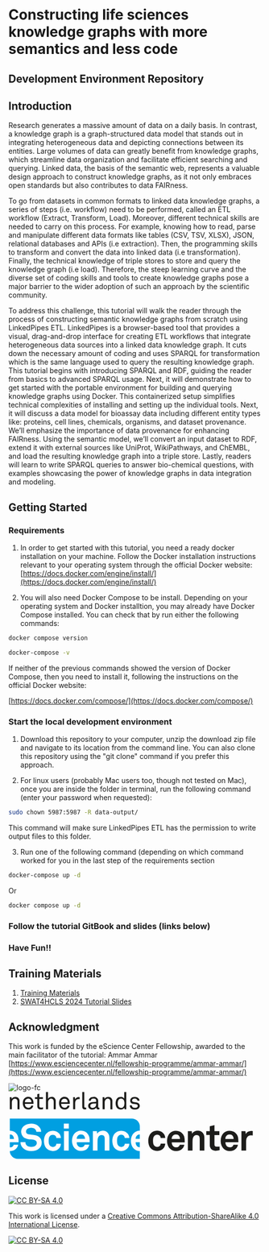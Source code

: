 
# Constructing life sciences knowledge graphs with more semantics and less code

## Development Environment Repository

## Introduction

Research generates a massive amount of data on a daily basis. In contrast, a knowledge graph is a
graph-structured data model that stands out in integrating heterogeneous data and depicting connections
between its entities. Large volumes of data can greatly benefit from knowledge graphs, which streamline
data organization and facilitate efficient searching and querying. Linked data, the basis of the semantic
web, represents a valuable design approach to construct knowledge graphs, as it not only embraces open
standards but also contributes to data FAIRness.


To go from datasets in common formats to linked data knowledge graphs, a series of steps (i.e.
workflow) need to be performed, called an ETL workflow (Extract, Transform, Load). Moreover, different
technical skills are needed to carry on this process. For example, knowing how to read, parse and
manipulate different data formats like tables (CSV, TSV, XLSX), JSON, relational databases and APIs (i.e extraction). Then,
the programming skills to transform and convert the data into linked data (i.e transformation). Finally,
the technical knowledge of triple stores to store and query the knowledge graph (i.e load). Therefore,
the steep learning curve and the diverse set of coding skills and tools to create knowledge graphs pose a
major barrier to the wider adoption of such an approach by the scientific community.


To address this challenge, this tutorial will walk the reader through the process of constructing
semantic knowledge graphs from scratch using LinkedPipes ETL. LinkedPipes is a browser-based tool
that provides a visual, drag-and-drop interface for creating ETL workflows that integrate heterogeneous
data sources into a linked data knowledge graph. It cuts down the necessary amount of coding and uses
SPARQL for transformation which is the same language used to query the resulting knowledge graph.
This tutorial begins with introducing SPARQL and RDF, guiding the reader from basics to advanced
SPARQL usage. Next, it will demonstrate how to get started with the portable environment for building
and querying knowledge graphs using Docker. This containerized setup simplifies technical complexities
of installing and setting up the individual tools. Next, it will discuss a data model for bioassay data including different entity types like: proteins, cell lines, chemicals, organisms, and dataset provenance. We’ll emphasize the importance
of data provenance for enhancing FAIRness. Using the semantic model, we’ll convert an input dataset to
RDF, extend it with external sources like UniProt, WikiPathways, and ChEMBL, and load the resulting
knowledge graph into a triple store. Lastly, readers will learn to write SPARQL queries to answer
bio-chemical questions, with examples showcasing the power of knowledge graphs in data integration
and modeling.



## Getting Started


### Requirements

1. In order to get started with this tutorial, you need a ready docker installation on your machine.
Follow the Docker installation instructions relevant to your operating system through the official Docker website:
[https://docs.docker.com/engine/install/](https://docs.docker.com/engine/install/)

1. You will also need Docker Compose to be install. Depending on your operating system and Docker installtion, you may already have Docker Compose installed. You can check that by run either the following commands:

```bash
docker compose version
``` 

```bash
docker-compose -v
``` 

If neither of the previous commands showed the version of Docker Compose, then you need to install it, following the instructions on the official Docker website:

[https://docs.docker.com/compose/](https://docs.docker.com/compose/)


### Start the local development environment

1. Download this repository to your computer, unzip the download zip file and navigate to its location from the command line. You can also clone this repository using the "git clone" command if you prefer this approach.


1. For linux users (probably Mac users too, though not tested on Mac), once you are inside the folder in terminal, run the following command (enter your password when requested):
```bash
sudo chown 5987:5987 -R data-output/
```
This command will make sure LinkedPipes ETL has the permission to write output files to this folder.

3. Run one of the following command (depending on which command worked for you in the last step of the requirements section

```bash
docker-compose up -d
```
Or

```bash
docker compose up -d
```

### Follow the tutorial GitBook and slides (links below)

### Have Fun!!


## Training Materials

1. [Training Materials](#)
2. [SWAT4HCLS 2024 Tutorial Slides](https://doi.org/10.5281/zenodo.10953149)

## Acknowledgment

This work is funded by the eScience Center Fellowship, awarded to the main facilitator of the tutorial: Ammar Ammar
[https://www.esciencecenter.nl/fellowship-programme/ammar-ammar/](https://www.esciencecenter.nl/fellowship-programme/ammar-ammar/)

![logo-fc](https://github.com/ammar257ammar/KGConstruction-dev-environment/assets/43293485/0bb2d4a4-2f40-45db-bea3-c7f517cbeea8)
<svg id="Laag_1" data-name="Laag 1" xmlns="http://www.w3.org/2000/svg" viewBox="0 0 191 51"><defs><style>.cls-1{fill:#1d1d1b;}.cls-2{fill:#009fe1;}</style></defs><path class="cls-1" d="M6.79,13.18V7.4a2.56,2.56,0,0,0-.45-1.6A1.87,1.87,0,0,0,4.8,5.23a1.83,1.83,0,0,0-1.17.39,2.63,2.63,0,0,0-.81,1,3.19,3.19,0,0,0-.28,1.15c0,.43,0,.82,0,1.17v4.23H1V4.08H2.3l.12,1.36a2.41,2.41,0,0,1,.49-.69,2.74,2.74,0,0,1,.68-.49A3.81,3.81,0,0,1,4.38,4a3.27,3.27,0,0,1,.8-.11,3,3,0,0,1,2.35.89,3.52,3.52,0,0,1,.79,2.46v6Z"/><path class="cls-1" d="M18.83,8.14v.5c0,.16,0,.32,0,.49H12.37a3.63,3.63,0,0,0,.23,1.25,2.88,2.88,0,0,0,.65,1,2.26,2.26,0,0,0,1.67.64,2.22,2.22,0,0,0,1.69-.59,2,2,0,0,0,.33-.41,2.55,2.55,0,0,0,.21-.58h1.5a3.15,3.15,0,0,1-.47,1.28,3.35,3.35,0,0,1-.94,1,4.12,4.12,0,0,1-1.08.5,4.23,4.23,0,0,1-1.24.18A3.89,3.89,0,0,1,13.19,13a3.74,3.74,0,0,1-1.29-1,4.25,4.25,0,0,1-.85-1.53,5.92,5.92,0,0,1-.28-1.85,7,7,0,0,1,.16-1.55,4.61,4.61,0,0,1,.54-1.36,3.91,3.91,0,0,1,1.37-1.37,3.84,3.84,0,0,1,2.06-.54,3.78,3.78,0,0,1,1.58.32A3.64,3.64,0,0,1,17.67,5a4.35,4.35,0,0,1,.85,1.41A4.9,4.9,0,0,1,18.83,8.14Zm-1.57-.32a3.79,3.79,0,0,0-.14-1A2.76,2.76,0,0,0,16.7,6,2,2,0,0,0,16,5.36a2.38,2.38,0,0,0-1.07-.22,2.42,2.42,0,0,0-1.08.23A2.49,2.49,0,0,0,13,6a2.55,2.55,0,0,0-.46.86,3.25,3.25,0,0,0-.17,1Z"/><path class="cls-1" d="M26,13.05a6.14,6.14,0,0,1-.75.17,5.49,5.49,0,0,1-1.07.08A3.07,3.07,0,0,1,23,13.09a2,2,0,0,1-.76-.56,2.07,2.07,0,0,1-.4-.78,3.5,3.5,0,0,1-.12-.91V5.39H19.94V4.08H21.7V1.76l1.53-.36V4.08h2.7V5.39h-2.7v5.27a1.27,1.27,0,0,0,.3.95,1.26,1.26,0,0,0,.92.29,4.78,4.78,0,0,0,.53,0l.5-.05.54-.09Z"/><path class="cls-1" d="M34.06,13.18V7.4a2.5,2.5,0,0,0-.46-1.6,2.17,2.17,0,0,0-2.71-.18,2.83,2.83,0,0,0-.81,1,3.41,3.41,0,0,0-.27,1.15c0,.43,0,.82,0,1.17v4.23H28.23V.19h1.53V5.28a2.83,2.83,0,0,1,1.15-1.07,3.43,3.43,0,0,1,1.51-.37,3,3,0,0,1,2.37.89,3.52,3.52,0,0,1,.8,2.46v6Z"/><path class="cls-1" d="M46.13,8.14v.5c0,.16,0,.32,0,.49H39.67a3.63,3.63,0,0,0,.23,1.25,2.88,2.88,0,0,0,.65,1,2.26,2.26,0,0,0,1.67.64,2.22,2.22,0,0,0,1.69-.59,2,2,0,0,0,.33-.41,2.55,2.55,0,0,0,.21-.58H46a3.15,3.15,0,0,1-.47,1.28,3.35,3.35,0,0,1-.94,1,4.12,4.12,0,0,1-1.08.5,4.23,4.23,0,0,1-1.24.18A3.89,3.89,0,0,1,40.49,13a3.74,3.74,0,0,1-1.29-1,4.25,4.25,0,0,1-.85-1.53,5.92,5.92,0,0,1-.28-1.85,7,7,0,0,1,.16-1.55,4.61,4.61,0,0,1,.54-1.36,3.91,3.91,0,0,1,1.37-1.37,3.85,3.85,0,0,1,2.07-.54,3.76,3.76,0,0,1,1.57.32A3.64,3.64,0,0,1,45,5a4.35,4.35,0,0,1,.85,1.41A4.9,4.9,0,0,1,46.13,8.14Zm-1.57-.32a3.79,3.79,0,0,0-.14-1A2.76,2.76,0,0,0,44,6a2,2,0,0,0-.73-.61,2.36,2.36,0,0,0-1.06-.22,2.44,2.44,0,0,0-1.09.23,2.49,2.49,0,0,0-.78.61,2.55,2.55,0,0,0-.46.86,3.25,3.25,0,0,0-.17,1Z"/><path class="cls-1" d="M53.61,5.57l-.43-.05a3.1,3.1,0,0,0-.42,0,2.27,2.27,0,0,0-1,.21,2.32,2.32,0,0,0-.74.51,2.12,2.12,0,0,0-.44.62,3.09,3.09,0,0,0-.26.74,5.47,5.47,0,0,0-.1.8q0,.39,0,.75v4H48.7V4.08h1.35l.12,1.6a2.44,2.44,0,0,1,1.11-1.25A3.32,3.32,0,0,1,52.89,4a4.37,4.37,0,0,1,.72.06Z"/><path class="cls-1" d="M58.53,13.18l-.26.05a4,4,0,0,1-.81.06A1.74,1.74,0,0,1,56,12.71a2.62,2.62,0,0,1-.45-1.65V.19h1.53V11a1.15,1.15,0,0,0,.18.7.78.78,0,0,0,.65.23h.5a.22.22,0,0,0,.12,0Z"/><path class="cls-1" d="M68.46,13.09a2.14,2.14,0,0,1-.48.17,2.82,2.82,0,0,1-.52,0,1.22,1.22,0,0,1-1-.4,1.47,1.47,0,0,1-.35-1h0A2.9,2.9,0,0,1,64.93,13a3.77,3.77,0,0,1-1.76.4,3.61,3.61,0,0,1-1.37-.24,2.93,2.93,0,0,1-1-.64,2.7,2.7,0,0,1-.59-.9,2.79,2.79,0,0,1-.19-1,3.1,3.1,0,0,1,.15-.92,2.34,2.34,0,0,1,.53-.89,3.05,3.05,0,0,1,1-.69,4.17,4.17,0,0,1,1.55-.35l2.77-.16V6.94A3.05,3.05,0,0,0,66,6.22a1.22,1.22,0,0,0-.39-.67A1.65,1.65,0,0,0,65,5.21a2.83,2.83,0,0,0-.91-.13,2.87,2.87,0,0,0-1,.16,1.73,1.73,0,0,0-.63.38A1.5,1.5,0,0,0,62,6.72H60.5a2.78,2.78,0,0,1,.22-1.09,2.83,2.83,0,0,1,.57-.81,2.77,2.77,0,0,1,1.21-.73,4.9,4.9,0,0,1,1.59-.25,3.9,3.9,0,0,1,2.11.5,2.72,2.72,0,0,1,1.09,1.25A3.53,3.53,0,0,1,67.56,7V11.4a.64.64,0,0,0,.14.48.49.49,0,0,0,.37.13h.12l.13,0,.14,0Zm-2.41-4.3-2.44.14a3.64,3.64,0,0,0-.71.12,2.2,2.2,0,0,0-.64.29,1.47,1.47,0,0,0-.47.49,1.45,1.45,0,0,0-.18.74A1.64,1.64,0,0,0,62,11.66a1.76,1.76,0,0,0,1.39.47,2.9,2.9,0,0,0,1-.17,2.25,2.25,0,0,0,.86-.56,2.53,2.53,0,0,0,.59-1,3.49,3.49,0,0,0,.18-1.11Z"/><path class="cls-1" d="M76.72,13.18V7.4a2.56,2.56,0,0,0-.46-1.6,2.17,2.17,0,0,0-2.71-.18,2.83,2.83,0,0,0-.81,1,3.41,3.41,0,0,0-.28,1.15c0,.43,0,.82,0,1.17v4.23H70.89V4.08h1.33l.13,1.36a2.38,2.38,0,0,1,.48-.69,2.79,2.79,0,0,1,.69-.49A3.61,3.61,0,0,1,74.31,4a3.2,3.2,0,0,1,.79-.11,3,3,0,0,1,2.35.89,3.52,3.52,0,0,1,.8,2.46v6Z"/><path class="cls-1" d="M87.42,13.18,87.31,12a2.5,2.5,0,0,1-1.17,1,3.52,3.52,0,0,1-1.55.37,4,4,0,0,1-1.48-.26A3.08,3.08,0,0,1,82,12.42a4.24,4.24,0,0,1-1-1.65,6.68,6.68,0,0,1-.33-2.12,6.83,6.83,0,0,1,.35-2.21,4.33,4.33,0,0,1,1-1.68,3.51,3.51,0,0,1,1.07-.66,3.76,3.76,0,0,1,1.43-.26,3.37,3.37,0,0,1,.77.09,3.82,3.82,0,0,1,.74.26,2.77,2.77,0,0,1,.66.4,2.07,2.07,0,0,1,.48.55V.19h1.53v13Zm-.09-4.55A5.73,5.73,0,0,0,87.11,7a2.59,2.59,0,0,0-.79-1.27,2.42,2.42,0,0,0-.62-.42,2,2,0,0,0-.85-.17,2.4,2.4,0,0,0-1.26.3,2.27,2.27,0,0,0-.79.81,3.46,3.46,0,0,0-.41,1.13,6.54,6.54,0,0,0-.12,1.25,6.62,6.62,0,0,0,.12,1.25A3.41,3.41,0,0,0,82.8,11a2.12,2.12,0,0,0,.79.81,2.31,2.31,0,0,0,1.26.31A2,2,0,0,0,85.7,12a2.74,2.74,0,0,0,.62-.43,2.52,2.52,0,0,0,.79-1.26A5.78,5.78,0,0,0,87.33,8.63Z"/><path class="cls-1" d="M98.86,10.53a2.71,2.71,0,0,1-.2,1.06,2.9,2.9,0,0,1-.52.8,3,3,0,0,1-1.3.78,6,6,0,0,1-3.29,0,3.15,3.15,0,0,1-1.33-.8,3.06,3.06,0,0,1-.65-1,2.91,2.91,0,0,1-.23-1.12h1.53a1.81,1.81,0,0,0,.21.82,2.13,2.13,0,0,0,.52.6,1.69,1.69,0,0,0,.76.32,3.81,3.81,0,0,0,.88.09,4.26,4.26,0,0,0,.89-.09,1.84,1.84,0,0,0,.78-.41,1.07,1.07,0,0,0,.33-.41,1.4,1.4,0,0,0,.12-.58A1.13,1.13,0,0,0,97,9.78a1.82,1.82,0,0,0-1.06-.43l-.39-.06L95,9.22l-.59-.07-.53-.07a2.88,2.88,0,0,1-1.63-.78,2.31,2.31,0,0,1-.6-1.67,2.32,2.32,0,0,1,.23-1,2.82,2.82,0,0,1,.53-.78,3.13,3.13,0,0,1,1.13-.74,4.2,4.2,0,0,1,1.55-.27,4.68,4.68,0,0,1,1.67.29A2.79,2.79,0,0,1,98,5a2.83,2.83,0,0,1,.48.77,2.59,2.59,0,0,1,.17,1H97.11a1.61,1.61,0,0,0-.17-.66,1.75,1.75,0,0,0-.35-.47,2.13,2.13,0,0,0-1.49-.49l-.51,0A1.81,1.81,0,0,0,94,5.3a1.55,1.55,0,0,0-.68.51,1.21,1.21,0,0,0-.24.71,1,1,0,0,0,.32.84,2,2,0,0,0,.9.35l.92.12c.36,0,.78.1,1.28.19a3,3,0,0,1,1.64.82A2.29,2.29,0,0,1,98.86,10.53Z"/><path class="cls-1" d="M118.05,39.08a6.58,6.58,0,0,1-.34,1.7,5.16,5.16,0,0,1-.78,1.47,6.36,6.36,0,0,1-2,1.63,6.21,6.21,0,0,1-3,.67,6.38,6.38,0,0,1-3-.69,6.53,6.53,0,0,1-2.07-1.61,7.23,7.23,0,0,1-1.21-2.38,11.31,11.31,0,0,1,0-5.89,7.14,7.14,0,0,1,1.21-2.38,6.52,6.52,0,0,1,5.07-2.3,6.21,6.21,0,0,1,3,.67,6.36,6.36,0,0,1,2,1.63,5.16,5.16,0,0,1,.78,1.47,6.5,6.5,0,0,1,.34,1.69H114.6a3.37,3.37,0,0,0-.14-.73,3.78,3.78,0,0,0-.28-.61,2.47,2.47,0,0,0-.87-.79,2.9,2.9,0,0,0-1.38-.31,2.77,2.77,0,0,0-1.24.26,3.07,3.07,0,0,0-.89.64A3.23,3.23,0,0,0,109,34.9a12.24,12.24,0,0,0-.17,2,12,12,0,0,0,.17,2,3.24,3.24,0,0,0,.81,1.67,3.1,3.1,0,0,0,.89.65,2.64,2.64,0,0,0,1.24.27,2.79,2.79,0,0,0,1.38-.31,2.36,2.36,0,0,0,.87-.78,3.89,3.89,0,0,0,.28-.62,3.26,3.26,0,0,0,.14-.73Z"/><path class="cls-1" d="M144,44.24V35.3a3.55,3.55,0,0,0-.5-2,2.16,2.16,0,0,0-1.91-.73,2.28,2.28,0,0,0-1.54.52,3.61,3.61,0,0,0-1,1.33,5,5,0,0,0-.42,1.89q-.06,1.08-.06,2v5.94h-3.5V29.66H138l.25,1.88a3.94,3.94,0,0,1,1.84-1.7,5.86,5.86,0,0,1,2.45-.54,5.26,5.26,0,0,1,2.09.39,4.37,4.37,0,0,1,1.54,1.08,4.68,4.68,0,0,1,1,1.65,6.45,6.45,0,0,1,.34,2.09v9.73Z"/><path class="cls-1" d="M159,44a11.46,11.46,0,0,1-3,.4,4.27,4.27,0,0,1-3.3-1.19,4.71,4.71,0,0,1-1.1-3.3v-7.4h-2.66V29.66h2.66V26l3.51-.87v4.57h3.67v2.89h-3.67v7.09a1.64,1.64,0,0,0,.39,1.22,1.72,1.72,0,0,0,1.23.38q.57,0,1,0c.33,0,.74-.05,1.22-.11Z"/><path class="cls-1" d="M183.94,32.91a6,6,0,0,0-1.21-.14,3.4,3.4,0,0,0-2.8,1.18,4.52,4.52,0,0,0-1,2.94v7.35h-3.53V29.66h3l.31,2.19A3.29,3.29,0,0,1,180.39,30a5.51,5.51,0,0,1,2.45-.57,7,7,0,0,1,1.1.09Z"/><path class="cls-2" d="M3.24,32.94a2.58,2.58,0,0,0-.91-.62A3.66,3.66,0,0,0,1,32.1H1v3.39H4.14A3.76,3.76,0,0,0,3.24,32.94Z"/><path class="cls-2" d="M55.86,32.32a3.66,3.66,0,0,0-1.31-.22,3.1,3.1,0,0,0-1.43.31,3,3,0,0,0-1,.81,3.27,3.27,0,0,0-.56,1,5.06,5.06,0,0,0-.19,1.26h6.31a3.76,3.76,0,0,0-.9-2.55A2.58,2.58,0,0,0,55.86,32.32Z"/><path class="cls-2" d="M96.47,33.22a3.08,3.08,0,0,0-.56,1,4.64,4.64,0,0,0-.19,1.26h3.14V32.1a3.18,3.18,0,0,0-1.38.31A2.9,2.9,0,0,0,96.47,33.22Z"/><path class="cls-2" d="M96,39.64a3,3,0,0,0,.8,1.26,3.8,3.8,0,0,0,.91.64,2.82,2.82,0,0,0,1.14.26V38H95.74A4.67,4.67,0,0,0,96,39.64Z"/><path class="cls-2" d="M96.4,44.11a6.75,6.75,0,0,1-2-1.3,7,7,0,0,1-1.67-2.55A8.86,8.86,0,0,1,92.18,37a10.1,10.1,0,0,1,.52-3.27,6.56,6.56,0,0,1,1.59-2.56,6.16,6.16,0,0,1,2-1.35,6.62,6.62,0,0,1,2.6-.5V26.17a6,6,0,0,0-6-6H1V29.3h.08a7,7,0,0,1,3,.66,5.46,5.46,0,0,1,2.3,2,6.43,6.43,0,0,1,1,2.45,14.88,14.88,0,0,1,.22,2.45V38H1V41.8h.11a4.4,4.4,0,0,0,1.25-.15,2.17,2.17,0,0,0,.88-.55,2.7,2.7,0,0,0,.7-1.23H7.28a4.13,4.13,0,0,1-.44,1.41A6.28,6.28,0,0,1,6,42.56a5.2,5.2,0,0,1-2.21,1.57,7.66,7.66,0,0,1-2.69.48H1a6,6,0,0,0,6,5.85H98.86V44.6A6.37,6.37,0,0,1,96.4,44.11ZM24.54,40.74a6,6,0,0,1-1.19,1.73,6.45,6.45,0,0,1-2.79,1.64,12.07,12.07,0,0,1-3.49.5,11,11,0,0,1-3.16-.47,7.07,7.07,0,0,1-2.79-1.58,6.48,6.48,0,0,1-1.48-2,5.7,5.7,0,0,1-.59-2.62h3.7A3.25,3.25,0,0,0,13,39.29a3.85,3.85,0,0,0,.75,1.08,3.14,3.14,0,0,0,1.55.86,7.93,7.93,0,0,0,3.75,0,3.07,3.07,0,0,0,1.48-.83,3.68,3.68,0,0,0,.56-.77,2.35,2.35,0,0,0,.23-1.13,2,2,0,0,0-.72-1.65A3.74,3.74,0,0,0,19,36.11a19.27,19.27,0,0,0-2.21-.28c-.81-.06-1.54-.14-2.19-.25A7.48,7.48,0,0,1,12.65,35a5.46,5.46,0,0,1-1.6-1.11A5.1,5.1,0,0,1,10,32.23,5.68,5.68,0,0,1,9.55,30,4.82,4.82,0,0,1,10,27.87a6.49,6.49,0,0,1,1.26-1.77,6.8,6.8,0,0,1,2.52-1.54,10,10,0,0,1,6.38-.07,6.68,6.68,0,0,1,2.48,1.44,7,7,0,0,1,1.45,1.91,5.34,5.34,0,0,1,.57,2.33H21a3.11,3.11,0,0,0-.26-1.06,3.54,3.54,0,0,0-.61-.91,3.21,3.21,0,0,0-1.34-.78,5.39,5.39,0,0,0-1.69-.28,6.94,6.94,0,0,0-1.72.22,3.08,3.08,0,0,0-1.5.87,2.83,2.83,0,0,0-.49.73,2.27,2.27,0,0,0-.18.95,1.9,1.9,0,0,0,.56,1.5,2.64,2.64,0,0,0,1.46.66c.63.1,1.35.18,2.14.25s1.52.16,2.17.26a8.22,8.22,0,0,1,2.12.6,5.92,5.92,0,0,1,1.74,1.15,5.37,5.37,0,0,1,1.18,1.72A5.71,5.71,0,0,1,25,38.32,5.77,5.77,0,0,1,24.54,40.74Zm5.9-1.81a3.24,3.24,0,0,0,.81,1.67,3.33,3.33,0,0,0,.89.66,3.16,3.16,0,0,0,2.62,0,2.36,2.36,0,0,0,.87-.78,3.53,3.53,0,0,0,.28-.62,3.26,3.26,0,0,0,.14-.73H39.5a6.58,6.58,0,0,1-.34,1.7,5.16,5.16,0,0,1-.78,1.47,6.36,6.36,0,0,1-2,1.63,6.21,6.21,0,0,1-3,.67,6.38,6.38,0,0,1-3-.69,6.53,6.53,0,0,1-2.07-1.61,7.23,7.23,0,0,1-1.21-2.38,11.31,11.31,0,0,1,0-5.89,7.14,7.14,0,0,1,1.21-2.38,6.52,6.52,0,0,1,5.07-2.3,6.21,6.21,0,0,1,3,.67,6.36,6.36,0,0,1,2,1.63,5.16,5.16,0,0,1,.78,1.47,6.59,6.59,0,0,1,.34,1.69H36.05a3.17,3.17,0,0,0-.14-.72,3.53,3.53,0,0,0-.28-.62,2.47,2.47,0,0,0-.87-.79,2.9,2.9,0,0,0-1.38-.31,2.77,2.77,0,0,0-1.24.26,3.07,3.07,0,0,0-.89.64,3.23,3.23,0,0,0-.81,1.68,12.24,12.24,0,0,0-.17,2A12,12,0,0,0,30.44,38.93Zm14.92,5.31H41.8V29.66h3.56Zm.08-16.6H41.68V24h3.76ZM61.17,38H51.39a4.67,4.67,0,0,0,.26,1.6,3.14,3.14,0,0,0,.8,1.26,4,4,0,0,0,.91.64,2.81,2.81,0,0,0,1.25.26,4.4,4.4,0,0,0,1.25-.15,2.17,2.17,0,0,0,.88-.55,2.7,2.7,0,0,0,.7-1.23h3.37a4.13,4.13,0,0,1-.44,1.41,6.28,6.28,0,0,1-.8,1.28,5.2,5.2,0,0,1-2.21,1.57,7.66,7.66,0,0,1-2.69.48,6.43,6.43,0,0,1-2.63-.5,6.68,6.68,0,0,1-3.64-3.85A9.07,9.07,0,0,1,47.82,37a10.1,10.1,0,0,1,.52-3.27,6.68,6.68,0,0,1,1.59-2.56,6.16,6.16,0,0,1,2-1.35,6.64,6.64,0,0,1,2.68-.5,7,7,0,0,1,3,.66,5.46,5.46,0,0,1,2.3,2,6.43,6.43,0,0,1,1,2.45,14.88,14.88,0,0,1,.22,2.45V38ZM76,44.24H72.47V35.3a3.55,3.55,0,0,0-.5-2,2.18,2.18,0,0,0-1.91-.73,2.28,2.28,0,0,0-1.54.52,3.61,3.61,0,0,0-1,1.33,5,5,0,0,0-.42,1.89q-.06,1.08-.06,2v5.94H63.55V29.66h3l.25,1.88a3.94,3.94,0,0,1,1.84-1.7A5.86,5.86,0,0,1,71,29.3a5.26,5.26,0,0,1,2.09.39,4.37,4.37,0,0,1,1.54,1.08,4.83,4.83,0,0,1,1,1.65A6.45,6.45,0,0,1,76,34.51Zm5.94-5.31a3.24,3.24,0,0,0,.81,1.67,3.18,3.18,0,0,0,.89.66,3.16,3.16,0,0,0,2.62,0,2.36,2.36,0,0,0,.87-.78,3.53,3.53,0,0,0,.28-.62,3.26,3.26,0,0,0,.14-.73H91a6.58,6.58,0,0,1-.34,1.7,5,5,0,0,1-.79,1.47,6.27,6.27,0,0,1-5,2.3,6.61,6.61,0,0,1-5.07-2.3,7,7,0,0,1-1.21-2.38,11.31,11.31,0,0,1,0-5.89,7,7,0,0,1,1.21-2.38,6.52,6.52,0,0,1,5.07-2.3,6.27,6.27,0,0,1,5,2.3,5,5,0,0,1,.79,1.47A6.59,6.59,0,0,1,91,34.76H87.53a3.17,3.17,0,0,0-.14-.72,3.53,3.53,0,0,0-.28-.62,2.47,2.47,0,0,0-.87-.79,2.9,2.9,0,0,0-1.38-.31,2.77,2.77,0,0,0-1.24.26,2.94,2.94,0,0,0-.89.64,3.23,3.23,0,0,0-.81,1.68,12.24,12.24,0,0,0-.17,2A12,12,0,0,0,81.92,38.93Z"/><path class="cls-1" d="M132.69,36.89a14.88,14.88,0,0,0-.22-2.45,6.41,6.41,0,0,0-1-2.45,5.46,5.46,0,0,0-2.3-2,7.06,7.06,0,0,0-3-.66,6.64,6.64,0,0,0-2.68.5,6.2,6.2,0,0,0-2,1.35,6.54,6.54,0,0,0-1.58,2.56,9.84,9.84,0,0,0-.52,3.27,8.86,8.86,0,0,0,.58,3.28,6.6,6.6,0,0,0,3.64,3.85,6.38,6.38,0,0,0,2.62.5,7.62,7.62,0,0,0,2.69-.48,5.29,5.29,0,0,0,2.22-1.57,6.28,6.28,0,0,0,.8-1.28,4.09,4.09,0,0,0,.43-1.41H129a2.79,2.79,0,0,1-.7,1.23,2.21,2.21,0,0,1-.89.55,4.28,4.28,0,0,1-1.24.15,2.78,2.78,0,0,1-1.25-.26,3.8,3.8,0,0,1-.91-.64,3,3,0,0,1-.8-1.26,4.67,4.67,0,0,1-.27-1.6h9.79Zm-9.81-1.4a5,5,0,0,1,.2-1.26,3.08,3.08,0,0,1,.56-1,2.9,2.9,0,0,1,1-.81,3.1,3.1,0,0,1,1.43-.31,3.61,3.61,0,0,1,1.3.22,2.49,2.49,0,0,1,.91.62,3.76,3.76,0,0,1,.9,2.55Z"/><path class="cls-1" d="M173.08,36.89a14.88,14.88,0,0,0-.22-2.45,6.28,6.28,0,0,0-1-2.45,5.35,5.35,0,0,0-2.3-2,7,7,0,0,0-3-.66,6.61,6.61,0,0,0-2.68.5,6.1,6.1,0,0,0-2,1.35,6.54,6.54,0,0,0-1.58,2.56,9.84,9.84,0,0,0-.52,3.27,9.07,9.07,0,0,0,.57,3.28A7.15,7.15,0,0,0,162,42.81a6.93,6.93,0,0,0,2,1.3,6.38,6.38,0,0,0,2.62.5,7.62,7.62,0,0,0,2.69-.48,5.29,5.29,0,0,0,2.22-1.57,6.75,6.75,0,0,0,.8-1.28,4.09,4.09,0,0,0,.43-1.41h-3.36a2.79,2.79,0,0,1-.7,1.23,2.21,2.21,0,0,1-.89.55,4.31,4.31,0,0,1-1.25.15,2.77,2.77,0,0,1-1.24-.26,3.8,3.8,0,0,1-.91-.64,2.94,2.94,0,0,1-.8-1.26,4.67,4.67,0,0,1-.27-1.6h9.79Zm-9.81-1.4a5,5,0,0,1,.2-1.26,3.08,3.08,0,0,1,.56-1,2.9,2.9,0,0,1,1-.81,3.1,3.1,0,0,1,1.43-.31,3.61,3.61,0,0,1,1.3.22,2.49,2.49,0,0,1,.91.62,3.76,3.76,0,0,1,.9,2.55Z"/></svg>


## License

[![CC BY-SA 4.0][cc-by-sa-shield]][cc-by-sa]

This work is licensed under a
[Creative Commons Attribution-ShareAlike 4.0 International License][cc-by-sa].

[![CC BY-SA 4.0][cc-by-sa-image]][cc-by-sa]

[cc-by-sa]: http://creativecommons.org/licenses/by-sa/4.0/
[cc-by-sa-image]: https://licensebuttons.net/l/by-sa/4.0/88x31.png
[cc-by-sa-shield]: https://img.shields.io/badge/License-CC%20BY--SA%204.0-lightgrey.svg



